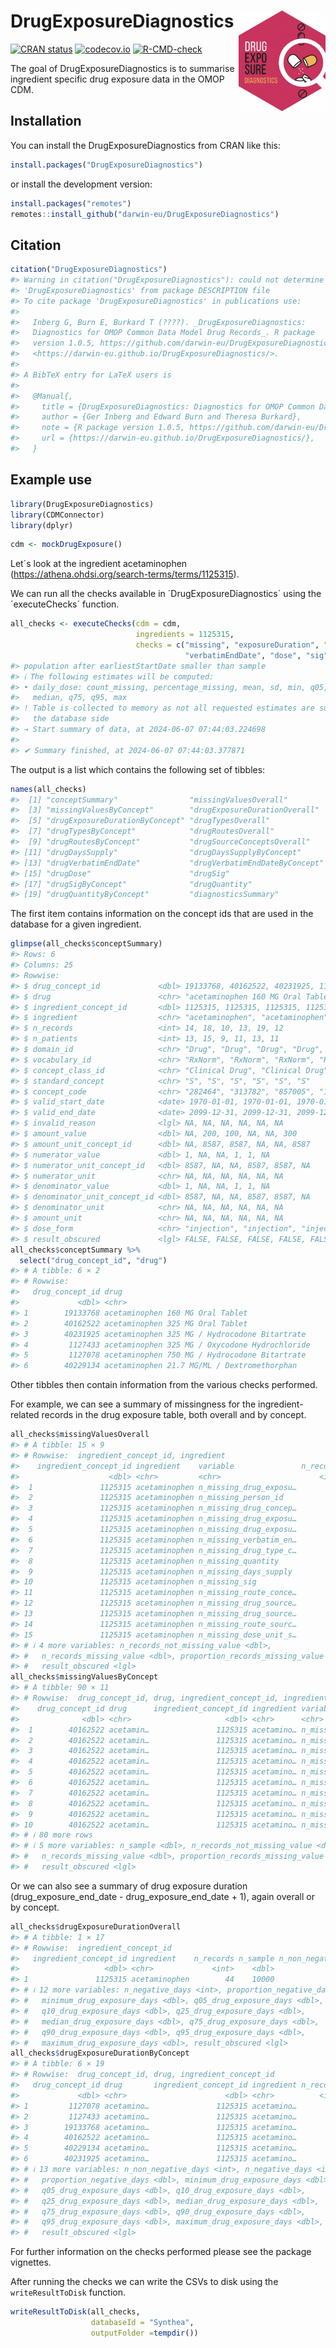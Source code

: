 
<!-- README.md is generated from README.Rmd. Please edit that file -->

# DrugExposureDiagnostics <img src='man/figures/DrugExposureDiagnostics.png' align="right" width="139"/>

<!-- badges: start -->

[![CRAN
status](https://www.r-pkg.org/badges/version/DrugExposureDiagnostics)](https://CRAN.R-project.org/package=DrugExposureDiagnostics)
[![codecov.io](https://codecov.io/github/darwin-eu/DrugExposureDiagnostics/coverage.svg?branch=main)](https://app.codecov.io/github/darwin-eu/DrugExposureDiagnostics?branch=main)
[![R-CMD-check](https://github.com/darwin-eu/DrugExposureDiagnostics/workflows/R-CMD-check/badge.svg)](https://github.com/darwin-eu/DrugExposureDiagnostics/actions)
<!-- badges: end -->

The goal of DrugExposureDiagnostics is to summarise ingredient specific
drug exposure data in the OMOP CDM.

## Installation

You can install the DrugExposureDiagnostics from CRAN like this:

``` r
install.packages("DrugExposureDiagnostics")
```

or install the development version:

``` r
install.packages("remotes")
remotes::install_github("darwin-eu/DrugExposureDiagnostics")
```

## Citation

``` r
citation("DrugExposureDiagnostics")
#> Warning in citation("DrugExposureDiagnostics"): could not determine year for
#> 'DrugExposureDiagnostics' from package DESCRIPTION file
#> To cite package 'DrugExposureDiagnostics' in publications use:
#> 
#>   Inberg G, Burn E, Burkard T (????). _DrugExposureDiagnostics:
#>   Diagnostics for OMOP Common Data Model Drug Records_. R package
#>   version 1.0.5, https://github.com/darwin-eu/DrugExposureDiagnostics,
#>   <https://darwin-eu.github.io/DrugExposureDiagnostics/>.
#> 
#> A BibTeX entry for LaTeX users is
#> 
#>   @Manual{,
#>     title = {DrugExposureDiagnostics: Diagnostics for OMOP Common Data Model Drug Records},
#>     author = {Ger Inberg and Edward Burn and Theresa Burkard},
#>     note = {R package version 1.0.5, https://github.com/darwin-eu/DrugExposureDiagnostics},
#>     url = {https://darwin-eu.github.io/DrugExposureDiagnostics/},
#>   }
```

## Example use

``` r
library(DrugExposureDiagnostics)
library(CDMConnector)
library(dplyr)
```

``` r
cdm <- mockDrugExposure()
```

Let´s look at the ingredient acetaminophen
(<https://athena.ohdsi.org/search-terms/terms/1125315>).

We can run all the checks available in ´DrugExposureDiagnostics´ using
the ´executeChecks´ function.

``` r
all_checks <- executeChecks(cdm = cdm, 
                            ingredients = 1125315, 
                            checks = c("missing", "exposureDuration", "type", "route", "sourceConcept", "daysSupply", 
                                       "verbatimEndDate", "dose", "sig", "quantity", "diagnosticsSummary"))
#> population after earliestStartDate smaller than sample
#> ℹ The following estimates will be computed:
#> • daily_dose: count_missing, percentage_missing, mean, sd, min, q05, q25,
#>   median, q75, q95, max
#> ! Table is collected to memory as not all requested estimates are supported on
#>   the database side
#> → Start summary of data, at 2024-06-07 07:44:03.224698
#> 
#> ✔ Summary finished, at 2024-06-07 07:44:03.377871
```

The output is a list which contains the following set of tibbles:

``` r
names(all_checks)
#>  [1] "conceptSummary"                "missingValuesOverall"         
#>  [3] "missingValuesByConcept"        "drugExposureDurationOverall"  
#>  [5] "drugExposureDurationByConcept" "drugTypesOverall"             
#>  [7] "drugTypesByConcept"            "drugRoutesOverall"            
#>  [9] "drugRoutesByConcept"           "drugSourceConceptsOverall"    
#> [11] "drugDaysSupply"                "drugDaysSupplyByConcept"      
#> [13] "drugVerbatimEndDate"           "drugVerbatimEndDateByConcept" 
#> [15] "drugDose"                      "drugSig"                      
#> [17] "drugSigByConcept"              "drugQuantity"                 
#> [19] "drugQuantityByConcept"         "diagnosticsSummary"
```

The first item contains information on the concept ids that are used in
the database for a given ingredient.

``` r
glimpse(all_checks$conceptSummary)
#> Rows: 6
#> Columns: 25
#> Rowwise: 
#> $ drug_concept_id             <dbl> 19133768, 40162522, 40231925, 1127433, 112…
#> $ drug                        <chr> "acetaminophen 160 MG Oral Tablet", "aceta…
#> $ ingredient_concept_id       <dbl> 1125315, 1125315, 1125315, 1125315, 112531…
#> $ ingredient                  <chr> "acetaminophen", "acetaminophen", "acetami…
#> $ n_records                   <int> 14, 18, 10, 13, 19, 12
#> $ n_patients                  <int> 13, 15, 9, 11, 13, 11
#> $ domain_id                   <chr> "Drug", "Drug", "Drug", "Drug", "Drug", "D…
#> $ vocabulary_id               <chr> "RxNorm", "RxNorm", "RxNorm", "RxNorm", "R…
#> $ concept_class_id            <chr> "Clinical Drug", "Clinical Drug", "Clinica…
#> $ standard_concept            <chr> "S", "S", "S", "S", "S", "S"
#> $ concept_code                <chr> "282464", "313782", "857005", "1049221", "…
#> $ valid_start_date            <date> 1970-01-01, 1970-01-01, 1970-01-01, 1970-0…
#> $ valid_end_date              <date> 2099-12-31, 2099-12-31, 2099-12-31, 2099-1…
#> $ invalid_reason              <lgl> NA, NA, NA, NA, NA, NA
#> $ amount_value                <dbl> NA, 200, 100, NA, NA, 300
#> $ amount_unit_concept_id      <dbl> NA, 8587, 8587, NA, NA, 8587
#> $ numerator_value             <dbl> 1, NA, NA, 1, 1, NA
#> $ numerator_unit_concept_id   <dbl> 8587, NA, NA, 8587, 8587, NA
#> $ numerator_unit              <chr> NA, NA, NA, NA, NA, NA
#> $ denominator_value           <dbl> 1, NA, NA, 1, 1, NA
#> $ denominator_unit_concept_id <dbl> 8587, NA, NA, 8587, 8587, NA
#> $ denominator_unit            <chr> NA, NA, NA, NA, NA, NA
#> $ amount_unit                 <chr> NA, NA, NA, NA, NA, NA
#> $ dose_form                   <chr> "injection", "injection", "injection", "in…
#> $ result_obscured             <lgl> FALSE, FALSE, FALSE, FALSE, FALSE, FALSE
all_checks$conceptSummary %>% 
  select("drug_concept_id", "drug")
#> # A tibble: 6 × 2
#> # Rowwise: 
#>   drug_concept_id drug                                          
#>             <dbl> <chr>                                         
#> 1        19133768 acetaminophen 160 MG Oral Tablet              
#> 2        40162522 acetaminophen 325 MG Oral Tablet              
#> 3        40231925 acetaminophen 325 MG / Hydrocodone Bitartrate 
#> 4         1127433 acetaminophen 325 MG / Oxycodone Hydrochloride
#> 5         1127078 acetaminophen 750 MG / Hydrocodone Bitartrate 
#> 6        40229134 acetaminophen 21.7 MG/ML / Dextromethorphan
```

Other tibbles then contain information from the various checks
performed.

For example, we can see a summary of missingness for the
ingredient-related records in the drug exposure table, both overall and
by concept.

``` r
all_checks$missingValuesOverall
#> # A tibble: 15 × 9
#> # Rowwise:  ingredient_concept_id, ingredient
#>    ingredient_concept_id ingredient    variable               n_records n_sample
#>                    <dbl> <chr>         <chr>                      <int>    <dbl>
#>  1               1125315 acetaminophen n_missing_drug_exposu…        44    10000
#>  2               1125315 acetaminophen n_missing_person_id           44    10000
#>  3               1125315 acetaminophen n_missing_drug_concep…        44    10000
#>  4               1125315 acetaminophen n_missing_drug_exposu…        44    10000
#>  5               1125315 acetaminophen n_missing_drug_exposu…        44    10000
#>  6               1125315 acetaminophen n_missing_verbatim_en…        44    10000
#>  7               1125315 acetaminophen n_missing_drug_type_c…        44    10000
#>  8               1125315 acetaminophen n_missing_quantity            44    10000
#>  9               1125315 acetaminophen n_missing_days_supply         44    10000
#> 10               1125315 acetaminophen n_missing_sig                 44    10000
#> 11               1125315 acetaminophen n_missing_route_conce…        44    10000
#> 12               1125315 acetaminophen n_missing_drug_source…        44    10000
#> 13               1125315 acetaminophen n_missing_drug_source…        44    10000
#> 14               1125315 acetaminophen n_missing_route_sourc…        44    10000
#> 15               1125315 acetaminophen n_missing_dose_unit_s…        44    10000
#> # ℹ 4 more variables: n_records_not_missing_value <dbl>,
#> #   n_records_missing_value <dbl>, proportion_records_missing_value <dbl>,
#> #   result_obscured <lgl>
all_checks$missingValuesByConcept
#> # A tibble: 90 × 11
#> # Rowwise:  drug_concept_id, drug, ingredient_concept_id, ingredient
#>    drug_concept_id drug      ingredient_concept_id ingredient variable n_records
#>              <dbl> <chr>                     <dbl> <chr>      <chr>        <int>
#>  1        40162522 acetamin…               1125315 acetamino… n_missi…        12
#>  2        40162522 acetamin…               1125315 acetamino… n_missi…        12
#>  3        40162522 acetamin…               1125315 acetamino… n_missi…        12
#>  4        40162522 acetamin…               1125315 acetamino… n_missi…        12
#>  5        40162522 acetamin…               1125315 acetamino… n_missi…        12
#>  6        40162522 acetamin…               1125315 acetamino… n_missi…        12
#>  7        40162522 acetamin…               1125315 acetamino… n_missi…        12
#>  8        40162522 acetamin…               1125315 acetamino… n_missi…        12
#>  9        40162522 acetamin…               1125315 acetamino… n_missi…        12
#> 10        40162522 acetamin…               1125315 acetamino… n_missi…        12
#> # ℹ 80 more rows
#> # ℹ 5 more variables: n_sample <dbl>, n_records_not_missing_value <dbl>,
#> #   n_records_missing_value <dbl>, proportion_records_missing_value <dbl>,
#> #   result_obscured <lgl>
```

Or we can also see a summary of drug exposure duration
(drug_exposure_end_date - drug_exposure_end_date + 1), again overall or
by concept.

``` r
all_checks$drugExposureDurationOverall
#> # A tibble: 1 × 17
#> # Rowwise:  ingredient_concept_id
#>   ingredient_concept_id ingredient    n_records n_sample n_non_negative_days
#>                   <dbl> <chr>             <int>    <dbl>               <int>
#> 1               1125315 acetaminophen        44    10000                  44
#> # ℹ 12 more variables: n_negative_days <int>, proportion_negative_days <dbl>,
#> #   minimum_drug_exposure_days <dbl>, q05_drug_exposure_days <dbl>,
#> #   q10_drug_exposure_days <dbl>, q25_drug_exposure_days <dbl>,
#> #   median_drug_exposure_days <dbl>, q75_drug_exposure_days <dbl>,
#> #   q90_drug_exposure_days <dbl>, q95_drug_exposure_days <dbl>,
#> #   maximum_drug_exposure_days <dbl>, result_obscured <lgl>
all_checks$drugExposureDurationByConcept
#> # A tibble: 6 × 19
#> # Rowwise:  drug_concept_id, drug, ingredient_concept_id
#>   drug_concept_id drug       ingredient_concept_id ingredient n_records n_sample
#>             <dbl> <chr>                      <dbl> <chr>          <int>    <dbl>
#> 1         1127078 acetamino…               1125315 acetamino…         8    10000
#> 2         1127433 acetamino…               1125315 acetamino…         8    10000
#> 3        19133768 acetamino…               1125315 acetamino…         8    10000
#> 4        40162522 acetamino…               1125315 acetamino…        12    10000
#> 5        40229134 acetamino…               1125315 acetamino…         6    10000
#> 6        40231925 acetamino…               1125315 acetamino…        NA       NA
#> # ℹ 13 more variables: n_non_negative_days <int>, n_negative_days <int>,
#> #   proportion_negative_days <dbl>, minimum_drug_exposure_days <dbl>,
#> #   q05_drug_exposure_days <dbl>, q10_drug_exposure_days <dbl>,
#> #   q25_drug_exposure_days <dbl>, median_drug_exposure_days <dbl>,
#> #   q75_drug_exposure_days <dbl>, q90_drug_exposure_days <dbl>,
#> #   q95_drug_exposure_days <dbl>, maximum_drug_exposure_days <dbl>,
#> #   result_obscured <lgl>
```

For further information on the checks performed please see the package
vignettes.

After running the checks we can write the CSVs to disk using the
`writeResultToDisk` function.

``` r
writeResultToDisk(all_checks,
                  databaseId = "Synthea", 
                  outputFolder =tempdir())
```
